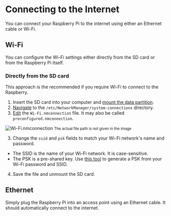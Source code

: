 # Connecting to the Internet

You can connect your Raspberry Pi to the internet using either an Ethernet cable or Wi-Fi.

## Wi-Fi

You can configure the Wi-Fi settings either directly from the SD card or from the Raspberry Pi itself.

### Directly from the SD card
This approach is the recommended if you require Wi-Fi to connect to the Raspberry.

1. Insert the SD card into your computer and [mount the data partition](/setup/accessing-sd).
2. [Navigate](/terminal/basic.md#cd-change-directory) to the `/etc/NetworkManager/system-connections` directory.
2. [Edit](/terminal/editing) the `Wi-Fi.nmconnection` file. It may also be called `preconfigured.nmconnection`. 

![Wi-Fi.nmconnection](/wifi.png)
<small>The actual file path is not given in the image</small>

3. Change the `ssid` and `psk` fields to match your Wi-Fi network's name and password.
  - The SSID is the name of your Wi-Fi network. It is case-sensitive.
  - The PSK is a pre-shared key. Use [this tool](https://www.wireshark.org/tools/wpa-psk.html) to generate a PSK from your Wi-Fi password and SSID.
4. Save the file and unmount the SD card.

## Ethernet

Simply plug the Raspberry Pi into an access point using an Ethernet cable. It should automatically connect to the internet.

